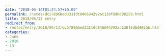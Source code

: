 ```yaml
---
date: "2018-06-14T01:34:57+10:00"
permalink: /notes/dc57896bed3311dc846694292ac138f8d6d9825b.html
title: 2018/06/13 entry
redirect_from:
- /notes/entry/2018/06/13/dc57896bed3311dc846694292ac138f8d6d9825b.html
categories:
- June
- 2018
- 13
---
```

